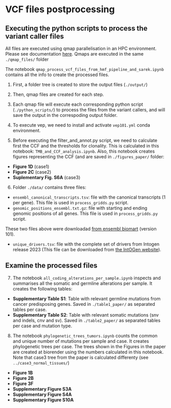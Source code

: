 # VCF files postprocessing

## Executing the python scripts to process the variant caller files

All files are executed using qmap parallelisation in an HPC environment. Please see documentation [here](https://github.com/bbglab/qmap). Qmaps are executed in the same ```./qmap_files/``` folder

The notebook ```qmap_process_vcf_files_from_hmf_pipeline_and_sarek.ipynb``` contains all the info to create the processed files.

1. First, a folder tree is created to store the output files (```./output/```)

2. Then, qmap files are created for each step.

3. Each qmap file will execute each corresponding python script (```./python_scripts/```) to process the files from the variant callers, and will save the output in the correspoding output folder.

4. To execute vep, we need to install and activate ```vep101.yml``` conda environment.

5. Before executing the filter_and_annot.py script, we need to calculate first the CCF and the thresholds for clonality. This is calculated in this notebook: ```TMB_and_CCF_analysis.ipynb```. Also, this notebook creates figures representing the CCF (and are saved in ```./figures_paper/``` folder:

- **Figure 1D** (case1)
- **Figure 2C** (case2)
- **Suplementary Fig. S6A** (case3)

6. Folder ```./data/``` contains three files:
- ```ensembl_canonical_transcripts.tsv```: file with the canonical transcripts (1 per gene). This file is used in ```process_gridds.py``` script.
- ```genomic_positions_ensembl.txt.gz```: file with starting and ending genomic positions of all genes. This file is used in ```process_gridds.py``` script.

These two files above were downloadad [from ensembl biomart](https://www.ensembl.org/info/data/biomart/index.html) (version 101).

- ```unique_drivers.tsv```: file with the complete set of drivers from Intogen release 2023 (This file can be downloaded from [the IntOGen website](https://www.intogen.org/download/)).

## Examine the processed files

7. The notebook ```all_coding_alterations_per_sample.ipynb``` inspects and summarises all the somatic and germline alterations per sample. It creates the following tables:

- **Supplementary Table S1**: Table with relevant germline mutations from cancer predisposing genes. Saved in ```./table1_paper/``` as separated tables per case.
- **Supplementary Table S2**: Table with relevant somatic mutations (snv and indels, cnv and sv). Saved in ```./table2_paper/``` as separated tables per case and mutation type.

8. The notebook ```phylogenetic_trees_tumors.ipynb``` counts the common and unique number of mutations per sample and case. It creates phylogenetic trees per case. The trees shown in the Figures in the paper are created at biorender using the numbers calculated in this notebook. Note that case3 tree from the paper is calculated differenty (see ```../case3_normal_tissues/```)

- **Figure 1B**
- **Figure 2B**
- **Figure 3F**
- **Supplementary Figure S3A**
- **Supplementary Figure S4A**
- **Supplementary Figure S10A**

